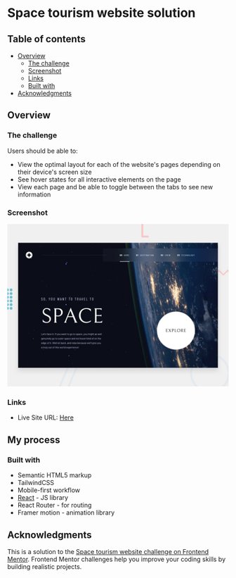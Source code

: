 # Space tourism website solution

## Table of contents

- [Overview](#overview)
  - [The challenge](#the-challenge)
  - [Screenshot](#screenshot)
  - [Links](#links)
  - [Built with](#built-with)
- [Acknowledgments](#acknowledgments)

## Overview

### The challenge

Users should be able to:

- View the optimal layout for each of the website's pages depending on their device's screen size
- See hover states for all interactive elements on the page
- View each page and be able to toggle between the tabs to see new information

### Screenshot

![](./src/assets/preview.jpg)

### Links

- Live Site URL: [Here](https://space-tourism-mw.netlify.app)

## My process

### Built with

- Semantic HTML5 markup
- TailwindCSS
- Mobile-first workflow
- [React](https://reactjs.org/) - JS library
- React Router - for routing
- Framer motion - animation library

## Acknowledgments

This is a solution to the [Space tourism website challenge on Frontend Mentor](https://www.frontendmentor.io/challenges/space-tourism-multipage-website-gRWj1URZ3). Frontend Mentor challenges help you improve your coding skills by building realistic projects.
